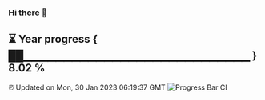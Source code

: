 ### Hi there 👋
⏳ Year progress { ██▁▁▁▁▁▁▁▁▁▁▁▁▁▁▁▁▁▁▁▁▁▁▁▁▁▁▁▁ } 8.02 %
---
⏰ Updated on Mon, 30 Jan 2023 06:19:37 GMT
![Progress Bar CI](https://github.com/liununu/liununu/workflows/Progress%20Bar%20CI/badge.svg)
